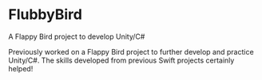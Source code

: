 # FlubbyBird
A Flappy Bird project to develop Unity/C#

Previously worked on a Flappy Bird project to further develop and practice Unity/C#. The skills developed from previous Swift projects certainly helped!
